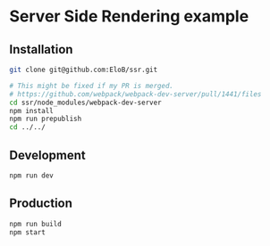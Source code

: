 # Server Side Rendering example

## Installation
```bash
git clone git@github.com:EloB/ssr.git

# This might be fixed if my PR is merged.
# https://github.com/webpack/webpack-dev-server/pull/1441/files
cd ssr/node_modules/webpack-dev-server
npm install
npm run prepublish
cd ../../
```

## Development
```bash
npm run dev
```

## Production
```bash
npm run build
npm start
```